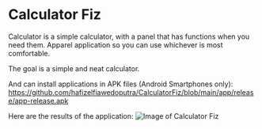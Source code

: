 # Calculator Fiz

Calculator is a simple calculator, with a panel that has functions when you need them. Apparel application so you can use whichever is most comfortable.

The goal is a simple and neat calculator.

And can install applications in APK files (Android Smartphones only):
https://github.com/hafizelfiawedoputra/CalculatorFiz/blob/main/app/release/app-release.apk

Here are the results of the application:
![Image of Calculator Fiz](https://github.com/hafizelfiawedoputra/CalculatorFiz/blob/main/Screen%20Shot%202021-10-27%20at%2021.49.41.png)
